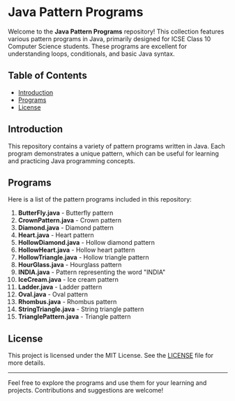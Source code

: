 # Java Pattern Programs

Welcome to the **Java Pattern Programs** repository! This collection features various pattern programs in Java, primarily designed for ICSE Class 10 Computer Science students. These programs are excellent for understanding loops, conditionals, and basic Java syntax.

## Table of Contents

- [Introduction](#introduction)
- [Programs](#programs)
- [License](#license)

## Introduction

This repository contains a variety of pattern programs written in Java. Each program demonstrates a unique pattern, which can be useful for learning and practicing Java programming concepts.

## Programs

Here is a list of the pattern programs included in this repository:

1. **ButterFly.java** - Butterfly pattern
2. **CrownPattern.java** - Crown pattern
3. **Diamond.java** - Diamond pattern
4. **Heart.java** - Heart pattern
5. **HollowDiamond.java** - Hollow diamond pattern
6. **HollowHeart.java** - Hollow heart pattern
7. **HollowTriangle.java** - Hollow triangle pattern
8. **HourGlass.java** - Hourglass pattern
9. **INDIA.java** - Pattern representing the word "INDIA"
10. **IceCream.java** - Ice cream pattern
11. **Ladder.java** - Ladder pattern
12. **Oval.java** - Oval pattern
13. **Rhombus.java** - Rhombus pattern
14. **StringTriangle.java** - String triangle pattern
15. **TrianglePattern.java** - Triangle pattern

## License

This project is licensed under the MIT License. See the [LICENSE](LICENSE) file for more details.

---

Feel free to explore the programs and use them for your learning and projects. Contributions and suggestions are welcome!

